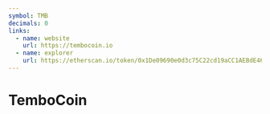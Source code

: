```yaml
---
symbol: TMB
decimals: 0
links:
  - name: website
    url: https://tembocoin.io
  - name: explorer
    url: https://etherscan.io/token/0x1De09690e0d3c75C22cd19aCC1AEBdE46bbC7d25
---
```


# TemboCoin
